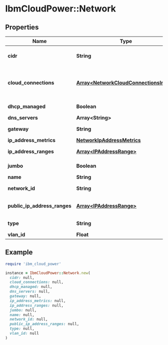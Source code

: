 # IbmCloudPower::Network

## Properties

| Name | Type | Description | Notes |
| ---- | ---- | ----------- | ----- |
| **cidr** | **String** | Network in CIDR notation (192.168.0.0/24) |  |
| **cloud_connections** | [**Array&lt;NetworkCloudConnectionsInner&gt;**](NetworkCloudConnectionsInner.md) | (currently not available) cloud connections this network is attached | [optional] |
| **dhcp_managed** | **Boolean** | DHCP Managed Network | [optional] |
| **dns_servers** | **Array&lt;String&gt;** | DNS Servers |  |
| **gateway** | **String** | Gateway IP Address | [optional] |
| **ip_address_metrics** | [**NetworkIpAddressMetrics**](NetworkIpAddressMetrics.md) |  |  |
| **ip_address_ranges** | [**Array&lt;IPAddressRange&gt;**](IPAddressRange.md) | IP Address Ranges |  |
| **jumbo** | **Boolean** | MTU Jumbo Network enabled |  |
| **name** | **String** | Network Name |  |
| **network_id** | **String** | Unique Network ID |  |
| **public_ip_address_ranges** | [**Array&lt;IPAddressRange&gt;**](IPAddressRange.md) | Public IP Address Ranges (for pub-vlan networks) | [optional] |
| **type** | **String** | Type of Network {vlan, pub-vlan} | [default to &#39;vlan&#39;] |
| **vlan_id** | **Float** | VLAN ID |  |

## Example

```ruby
require 'ibm_cloud_power'

instance = IbmCloudPower::Network.new(
  cidr: null,
  cloud_connections: null,
  dhcp_managed: null,
  dns_servers: null,
  gateway: null,
  ip_address_metrics: null,
  ip_address_ranges: null,
  jumbo: null,
  name: null,
  network_id: null,
  public_ip_address_ranges: null,
  type: null,
  vlan_id: null
)
```

